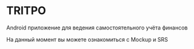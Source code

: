 # TRITPO
Android приложение для ведения самостоятельного учёта финансов 

На данный момент вы можете ознакомиться с Mockup и SRS

